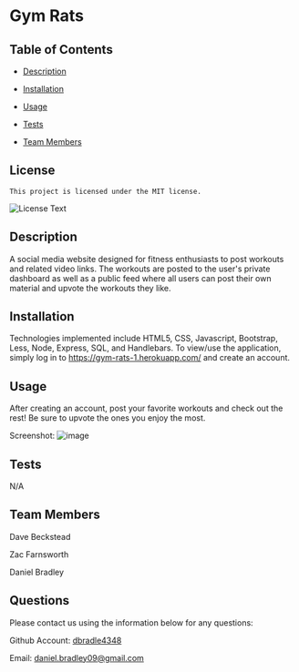 # Gym Rats

  ## Table of Contents

  * [Description](#description)

  * [Installation](#installation)

  * [Usage](#usage)

  * [Tests](#tests)

  * [Team Members](#team-members)

  
  ## License 
    
    This project is licensed under the MIT license.
  
  ![License Text](https://img.shields.io/badge/License-MIT-blue.svg)

  ## Description
  A social media website designed for fitness enthusiasts to post workouts and related video links. The workouts are posted to the user's private dashboard as well as a public feed where all users can post their own material and upvote the workouts they like. 

  ## Installation
  Technologies implemented include HTML5, CSS, Javascript, Bootstrap, Less, Node, Express, SQL, and Handlebars. To view/use the application, simply log in to 
https://gym-rats-1.herokuapp.com/ and create an account.
  
  ## Usage
  After creating an account, post your favorite workouts and check out the rest! Be sure to upvote the ones you enjoy the most.
  
  Screenshot: ![image](https://user-images.githubusercontent.com/73002887/110221119-96c35300-7e87-11eb-9661-4acb2332f1dd.png)
  

  ## Tests
  N/A

  ## Team Members
  
  Dave Beckstead
  
  Zac Farnsworth
  
  Daniel Bradley

  ## Questions

  Please contact us using the information below for any questions:
  
  Github Account: [dbradle4348](https://https://github.com/dbradle4348)

  Email: daniel.bradley09@gmail.com
